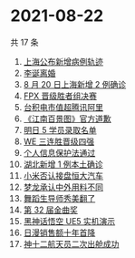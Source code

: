 # 2021-08-22

共 17 条

<!-- BEGIN ZHIHUSEARCH -->
<!-- 最后更新时间 Sun Aug 22 2021 13:09:11 GMT+0800 (China Standard Time) -->
1. [上海公布新增病例轨迹](https://www.zhihu.com/search?q=上海疫情)
1. [李诞离婚](https://www.zhihu.com/search?q=李诞)
1. [8 月 20 日上海新增 2 例确诊](https://www.zhihu.com/search?q=上海疫情)
1. [FPX 晋级胜者组决赛](https://www.zhihu.com/search?q=fpx)
1. [台积电市值超腾讯阿里](https://www.zhihu.com/search?q=台积电)
1. [《江南百景图》官方道歉](https://www.zhihu.com/search?q=江南百景图)
1. [明日 5 学员录取名单](https://www.zhihu.com/search?q=明日创作计划)
1. [WE 三连胜晋级四强](https://www.zhihu.com/search?q=we)
1. [个人信息保护法通过](https://www.zhihu.com/search?q=个人信息保护法)
1. [湖北新增 1 例本土确诊](https://www.zhihu.com/search?q=湖北疫情)
1. [小米否认接盘恒大汽车](https://www.zhihu.com/search?q=小米汽车)
1. [梦龙承认中外用料不同](https://www.zhihu.com/search?q=梦龙)
1. [舞蹈生导师秀美翻了](https://www.zhihu.com/search?q=舞蹈生)
1. [第 32 届金曲奖 ](https://www.zhihu.com/search?q=金曲奖)
1. [黑神话悟空 UE5 实机演示](https://www.zhihu.com/search?q=黑神话悟空)
1. [日漫销售额十年首降](https://www.zhihu.com/search?q=日本动漫)
1. [神十二航天员二次出舱成功](https://www.zhihu.com/search?q=神舟十二号)
<!-- END ZHIHUSEARCH -->
